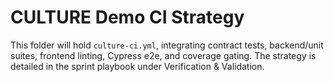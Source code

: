 # CULTURE Demo CI Strategy

This folder will hold `culture-ci.yml`, integrating contract tests, backend/unit suites, frontend linting, Cypress e2e, and coverage gating. The strategy is detailed in the sprint playbook under Verification & Validation.
